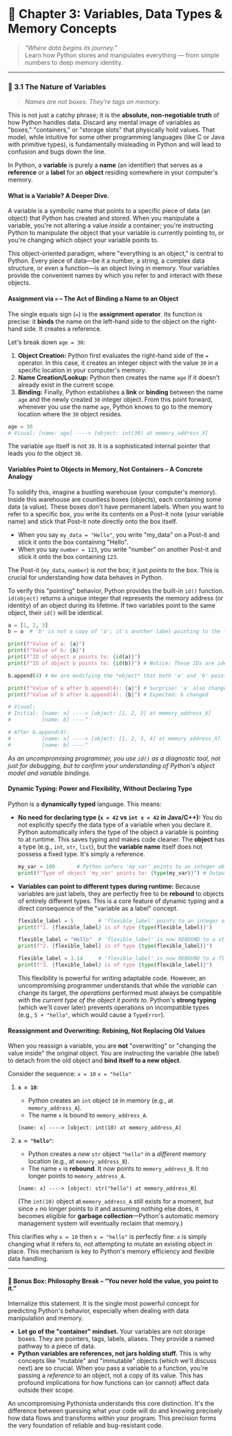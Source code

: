 # 📘 Chapter 3: Variables, Data Types & Memory Concepts

> _“Where data begins its journey.”_  
> Learn how Python stores and manipulates everything — from simple numbers to deep memory identity.

-----

### **🔹 3.1 The Nature of Variables**

> *Names are not boxes. They’re tags on memory.*

This is not just a catchy phrase; it is the **absolute, non-negotiable truth** of how Python handles data. Discard any mental image of variables as "boxes," "containers," or "storage slots" that physically hold values. That model, while intuitive for some other programming languages (like C or Java with primitive types), is fundamentally misleading in Python and will lead to confusion and bugs down the line.

In Python, a **variable** is purely a **name** (an identifier) that serves as a **reference** or a **label** for an **object** residing somewhere in your computer's memory.

#### **What is a Variable? A Deeper Dive.**

A variable is a symbolic name that points to a specific piece of data (an object) that Python has created and stored. When you manipulate a variable, you're not altering a value *inside* a container; you're instructing Python to manipulate the object that your variable is currently pointing to, or you're changing which object your variable points to.

This object-oriented paradigm, where "everything is an object," is central to Python. Every piece of data—be it a number, a string, a complex data structure, or even a function—is an object living in memory. Your variables provide the convenient names by which you refer to and interact with these objects.

#### **Assignment via `=` – The Act of Binding a Name to an Object**

The single equals sign (`=`) is the **assignment operator**. Its function is precise: it **binds** the name on the left-hand side to the object on the right-hand side. It creates a reference.

Let's break down `age = 30`:

1.  **Object Creation:** Python first evaluates the right-hand side of the `=` operator. In this case, it creates an integer object with the value `30` in a specific location in your computer's memory.
2.  **Name Creation/Lookup:** Python then creates the name `age` if it doesn't already exist in the current scope.
3.  **Binding:** Finally, Python establishes a **link** or **binding** between the name `age` and the newly created `30` integer object. From this point forward, whenever you use the name `age`, Python knows to go to the memory location where the `30` object resides.

<!-- end list -->

```python
age = 30
# Visual: [name: age] ----> [object: int(30) at memory_address_X]
```

The variable `age` itself is not `30`. It is a sophisticated internal pointer that leads you *to* the object `30`.

#### **Variables Point to Objects in Memory, Not Containers – A Concrete Analogy**

To solidify this, imagine a bustling warehouse (your computer's memory). Inside this warehouse are countless boxes (objects), each containing some data (a value). These boxes don't have permanent labels. When you want to refer to a specific box, you write its contents on a Post-it note (your variable name) and stick that Post-it note directly onto the box itself.

  * When you say `my_data = "Hello"`, you write "my\_data" on a Post-it and stick it onto the box containing "Hello".
  * When you say `number = 123`, you write "number" on another Post-it and stick it onto the box containing `123`.

The Post-it (`my_data`, `number`) is *not* the box; it just *points to* the box. This is crucial for understanding how data behaves in Python.

To verify this "pointing" behavior, Python provides the built-in `id()` function. `id(object)` returns a unique integer that represents the memory address (or identity) of an object during its lifetime. If two variables point to the same object, their `id()` will be identical.

```python
a = [1, 2, 3]
b = a  # 'b' is not a copy of 'a'; it's another label pointing to the *same* list object.

print(f"Value of a: {a}")
print(f"Value of b: {b}")
print(f"ID of object a points to: {id(a)}")
print(f"ID of object b points to: {id(b)}") # Notice: These IDs are identical!

b.append(4) # We are modifying the *object* that both 'a' and 'b' point to.

print(f"Value of a after b.append(4): {a}") # Surprise! 'a' also changed!
print(f"Value of b after b.append(4): {b}") # Expected: b changed

# Visual:
# Initial: [name: a] ----> [object: [1, 2, 3] at memory_address_X]
#          [name: b] ----^

# After b.append(4):
#          [name: a] ----> [object: [1, 2, 3, 4] at memory_address_X]
#          [name: b] ----^
```

*As an uncompromising programmer, you use `id()` as a diagnostic tool, not just for debugging, but to confirm your understanding of Python's object model and variable bindings.*

#### **Dynamic Typing: Power and Flexibility, Without Declaring Type**

Python is a **dynamically typed** language. This means:

  * **No need for declaring type (`x = 42` vs `int x = 42` in Java/C++):**
    You do not explicitly specify the data type of a variable when you declare it. Python automatically infers the type of the object a variable is pointing to at runtime. This saves typing and makes code cleaner. The **object** has a type (e.g., `int`, `str`, `list`), but the **variable name** itself does not possess a fixed type. It's simply a reference.

    ```python
    my_var = 100       # Python infers 'my_var' points to an integer object
    print(f"Type of object 'my_var' points to: {type(my_var)}") # Output: <class 'int'>
    ```

  * **Variables can point to different types during runtime:**
    Because variables are just labels, they are perfectly free to be **rebound** to objects of entirely different types. This is a core feature of dynamic typing and a direct consequence of the "variable as a label" concept.

    ```python
    flexible_label = 5        # 'flexible_label' points to an integer object
    print(f"1. {flexible_label} is of type {type(flexible_label)}")

    flexible_label = "Hello"  # 'flexible_label' is now REBOUND to a string object
    print(f"2. {flexible_label} is of type {type(flexible_label)}")

    flexible_label = 3.14     # 'flexible_label' is now REBOUND to a float object
    print(f"3. {flexible_label} is of type {type(flexible_label)}")
    ```

    This flexibility is powerful for writing adaptable code. However, an uncompromising programmer understands that while the *variable* can change its target, the *operations* performed must always be compatible with the *current type of the object it points to*. Python's **strong typing** (which we'll cover later) prevents operations on incompatible types (e.g., `5 + "hello"`, which would cause a `TypeError`).

#### **Reassignment and Overwriting: Rebining, Not Replacing Old Values**

When you reassign a variable, you are **not** "overwriting" or "changing the value inside" the original object. You are instructing the variable (the label) to detach from the old object and **bind itself to a new object**.

Consider the sequence:
`x = 10`
`x = "hello"`

1.  **`x = 10`**:

      * Python creates an `int` object `10` in memory (e.g., at `memory_address_A`).
      * The name `x` is bound to `memory_address_A`.

    <!-- end list -->

    ```
    [name: x] ----> [object: int(10) at memory_address_A]
    ```

2.  **`x = "hello"`**:

      * Python creates a *new* `str` object `"hello"` in a *different* memory location (e.g., at `memory_address_B`).
      * The name `x` is **rebound**. It now points to `memory_address_B`. It no longer points to `memory_address_A`.

    <!-- end list -->

    ```
    [name: x] ----> [object: str("hello") at memory_address_B]
    ```

    (The `int(10)` object at `memory_address_A` still exists for a moment, but since `x` no longer points to it and assuming nothing else does, it becomes eligible for **garbage collection**—Python's automatic memory management system will eventually reclaim that memory.)

This clarifies why `x = 10` then `x = "hello"` is perfectly fine: `x` is simply changing what it refers to, not attempting to mutate an existing object in place. This mechanism is key to Python's memory efficiency and flexible data handling.

-----

#### 🧠 **Bonus Box: Philosophy Break – “You never hold the value, you point to it.”**

Internalize this statement. It is the single most powerful concept for predicting Python's behavior, especially when dealing with data manipulation and memory.

  * **Let go of the "container" mindset.** Your variables are not storage boxes. They are pointers, tags, labels, aliases. They provide a named pathway to a piece of data.
  * **Python variables are references, not jars holding stuff.** This is why concepts like "mutable" and "immutable" objects (which we'll discuss next) are so crucial. When you pass a variable to a function, you're passing a *reference* to an object, not a copy of its value. This has profound implications for how functions can (or cannot) affect data outside their scope.

An uncompromising Pythonista understands this core distinction. It's the difference between guessing what your code will do and knowing precisely how data flows and transforms within your program. This precision forms the very foundation of reliable and bug-resistant code.
